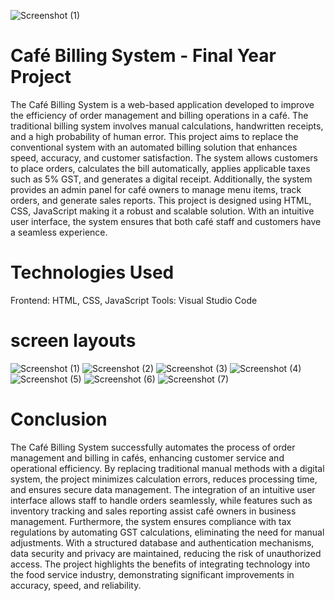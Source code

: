 ![Screenshot (1)](https://github.com/user-attachments/assets/7fb93586-e2d0-4d63-ba24-b2dba7a9bdb0)
#  Café Billing System - Final Year Project
The Café Billing System is a web-based application developed to improve the efficiency of order management and billing operations in a café. The traditional billing system involves manual calculations, handwritten receipts, and a high probability of human error. This project aims to replace the conventional system with an automated billing solution that enhances speed, accuracy, and customer satisfaction. The system allows customers to place orders, calculates the bill automatically, applies applicable taxes such as 5% GST, and generates a digital receipt. Additionally, the system provides an admin panel for café owners to manage menu items, track orders, and generate sales reports.
This project is designed using HTML, CSS, JavaScript making it a robust and scalable solution. With an intuitive user interface, the system ensures that both café staff and customers have a seamless experience.

# Technologies Used
 Frontend: HTML, CSS, JavaScript
 Tools: Visual Studio Code

 # screen layouts
 ![Screenshot (1)](https://github.com/user-attachments/assets/1b8d01d9-5410-407e-b98c-b636c5d9682e)
![Screenshot (2)](https://github.com/user-attachments/assets/1cc85eb5-8393-4576-9a62-78f4dead97e3)
![Screenshot (3)](https://github.com/user-attachments/assets/a05e1a01-059b-4232-a18c-33bcea30f36e)
![Screenshot (4)](https://github.com/user-attachments/assets/9284dc76-2270-446f-ba8d-6097a389bc56)
![Screenshot (5)](https://github.com/user-attachments/assets/6c059c44-633e-496c-ab11-e244436f4844)
![Screenshot (6)](https://github.com/user-attachments/assets/95675a8e-0a7d-4d79-8e43-8121aef912ac)
![Screenshot (7)](https://github.com/user-attachments/assets/4d58aaf8-92f9-492c-a445-d8460627c31c)

# Conclusion
The Café Billing System successfully automates the process of order management and billing in cafés, enhancing customer service and operational efficiency. By replacing traditional manual methods with a digital system, the project minimizes calculation errors, reduces processing time, and ensures secure data management. The integration of an intuitive user interface allows staff to handle orders seamlessly, while features such as inventory tracking and sales reporting assist café owners in business management.
Furthermore, the system ensures compliance with tax regulations by automating GST calculations, eliminating the need for manual adjustments. With a structured database and authentication mechanisms, data security and privacy are maintained, reducing the risk of unauthorized access. The project highlights the benefits of integrating technology into the food service industry, demonstrating significant improvements in accuracy, speed, and reliability.

  
